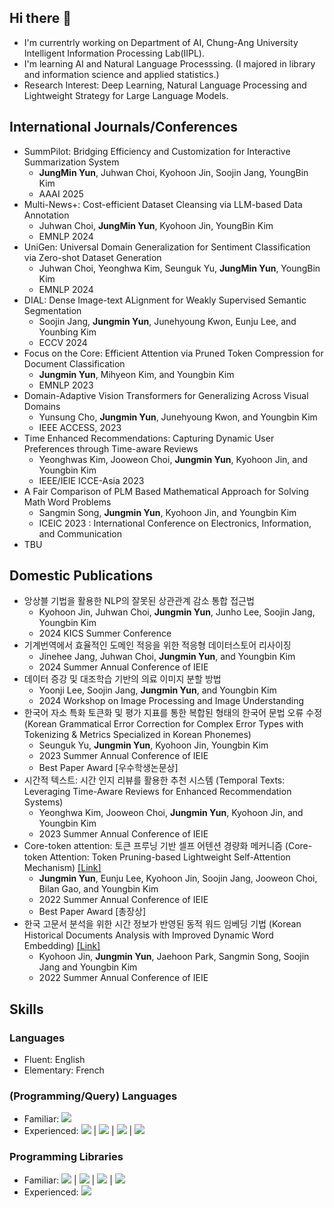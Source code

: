 ## Hi there 👋

- I'm currentrly working on Department of AI, Chung-Ang University Intelligent Information Processing Lab(IIPL).
- I'm learning AI and Natural Language Processsing.
  (I majored in library and information science and applied statistics.)
- Research Interest: Deep Learning, Natural Language Processing and Lightweight Strategy for Large Language Models.

## International Journals/Conferences
- SummPilot: Bridging Efficiency and Customization for Interactive Summarization System
  - **JungMin Yun**, Juhwan Choi, Kyohoon Jin, Soojin Jang, YoungBin Kim
  - AAAI 2025
- Multi-News+: Cost-efficient Dataset Cleansing via LLM-based Data Annotation
  - Juhwan Choi, **JungMin Yun**, Kyohoon Jin, YoungBin Kim
  - EMNLP 2024
- UniGen: Universal Domain Generalization for Sentiment Classification via Zero-shot Dataset Generation
  - Juhwan Choi, Yeonghwa Kim, Seunguk Yu, **JungMin Yun**, YoungBin Kim 
  - EMNLP 2024  
- DIAL: Dense Image-text ALignment for Weakly Supervised Semantic Segmentation
  - Soojin Jang, **Jungmin Yun**, Junehyoung Kwon, Eunju Lee, and Younbing Kim
  - ECCV 2024
- Focus on the Core: Efficient Attention via Pruned Token Compression for Document Classification
  - **Jungmin Yun**, Mihyeon Kim, and Youngbin Kim
  - EMNLP 2023
- Domain-Adaptive Vision Transformers for Generalizing Across Visual Domains
  - Yunsung Cho, **Jungmin Yun**, Junehyoung Kwon, and Youngbin Kim
  - IEEE ACCESS, 2023
- Time Enhanced Recommendations: Capturing Dynamic User Preferences through Time-aware Reviews
  - Yeonghwas Kim, Jooweon Choi, **Jungmin Yun**, Kyohoon Jin, and Youngbin Kim
  - IEEE/IEIE ICCE-Asia 2023
- A Fair Comparison of PLM Based Mathematical Approach for Solving Math Word Problems
  - Sangmin Song, **Jungmin Yun**, Kyohoon Jin, and Youngbin Kim
  - ICEIC 2023 : International Conference on Electronics, Information, and Communication
- TBU
  


## Domestic Publications
- 앙상블 기법을 활용한 NLP의 잘못된 상관관계 감소 통합 접근법
  - Kyohoon Jin, Juhwan Choi, **Jungmin Yun**, Junho Lee, Soojin Jang, Youngbin Kim
  - 2024 KICS Summer Conference
- 기계번역에서 효율적인 도메인 적응을 위한 적응형 데이터스토어 리사이징
  - Jinehee Jang, Juhwan Choi, **Jungmin Yun**, and Youngbin Kim
  - 2024 Summer Annual Conference of IEIE
- 데이터 증강 및 대조학습 기반의 의료 이미지 분할 방법
  - Yoonji Lee, Soojin Jang, **Jungmin Yun**, and Youngbin Kim
  - 2024 Workshop on Image Processing and Image Understanding
- 한국어 자소 특화 토큰화 및 평가 지표를 통한 복합된 형태의 한국어 문법 오류 수정 (Korean Grammatical Error Correction for Complex Error Types with Tokenizing & Metrics Specialized in Korean Phonemes)
  - Seunguk Yu, **Jungmin Yun**, Kyohoon Jin, Youngbin Kim
  - 2023 Summer Annual Conference of IEIE
  - Best Paper Award [우수학생논문상] 
- 시간적 텍스트: 시간 인지 리뷰를 활용한 추천 시스템 (Temporal Texts: Leveraging Time-Aware Reviews for Enhanced Recommendation Systems)
  - Yeonghwa Kim, Jooweon Choi, **Jungmin Yun**, Kyohoon Jin, and Youngbin Kim
  - 2023 Summer Annual Conference of IEIE
- Core-token attention: 토큰 프루닝 기반 셀프 어텐션 경량화 메커니즘 (Core-token Attention: Token Pruning-based Lightweight Self-Attention Mechanism) [[Link]](https://www.dbpia.co.kr/journal/articleDetail?nodeId=NODE11133107) 
  - **Jungmin Yun**, Eunju Lee, Kyohoon Jin, Soojin Jang, Jooweon Choi, Bilan Gao, and Youngbin Kim
  - 2022 Summer Annual Conference of IEIE
  - Best Paper Award [총장상]  
- 한국 고문서 분석을 위한 시간 정보가 반영된 동적 워드 임베딩 기법 (Korean Historical Documents Analysis with Improved Dynamic Word Embedding)  [[Link]](https://www.dbpia.co.kr/journal/articleDetail?nodeId=NODE11133104)
  - Kyohoon Jin, **Jungmin Yun**, Jaehoon Park, Sangmin Song, Soojin Jang and Youngbin Kim
  - 2022 Summer Annual Conference of IEIE  


## Skills

### Languages
- Fluent: English
- Elementary: French

### (Programming/Query) Languages
- Familiar: <img src="https://img.shields.io/badge/Python-3776AB?style=flat&logo=python&logoColor=white"/>
- Experienced:  <img src="https://img.shields.io/badge/R-276DC3?style=flat&logo=r&logoColor=white"/>  | <img src="https://img.shields.io/badge/MATLAB-FF6A00?/style=flat&logoColor=white"/> | <img src="https://img.shields.io/badge/MySQL-4479A1?style=flat&logo=mysql&logoColor=white"/> |  <img src="https://img.shields.io/badge/Cypher-0094F5?/style=flat&logoColor=white"/>

### Programming Libraries
- Familiar: <img src="https://img.shields.io/badge/Pytorch-EE4C2C?style=flat&logo=pytorch&logoColor=white"/> | <img src="https://img.shields.io/badge/Pandas-150458?style=flat&logo=pandas&logoColor=white"/> | <img src="https://img.shields.io/badge/NumPy-013243?style=flat&logo=numpy&logoColor=white"/> | <img src="https://img.shields.io/badge/HuggingFace-FECC00?/style=flat&logoColor=white"/>
- Experienced: <img src="https://img.shields.io/badge/Flask-000000?style=flat&logo=flask&logoColor=white"/>
  
<!--
**Jungmin-YUN-0/Jungmin-YUN-0** is a ✨ _special_ ✨ repository because its `README.md` (this file) appears on your GitHub profile.

Here are some ideas to get you started:

- 

- 🌱 I’m currently learning ...
- 👯 I’m looking to collaborate on ...
- 🤔 I’m looking for help with ...
- 💬 Ask me about ...
- 📫 How to reach me: ...
- 😄 Pronouns: ...
- ⚡ Fun fact: ...
-->


